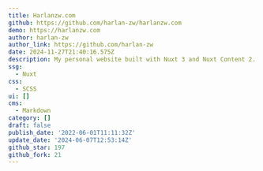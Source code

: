 ```yaml
---
title: Harlanzw.com
github: https://github.com/harlan-zw/harlanzw.com
demo: https://harlanzw.com
author: harlan-zw
author_link: https://github.com/harlan-zw
date: 2024-11-27T21:40:16.575Z
description: My personal website built with Nuxt 3 and Nuxt Content 2.
ssg:
  - Nuxt
css:
  - SCSS
ui: []
cms:
  - Markdown
category: []
draft: false
publish_date: '2022-06-01T11:11:32Z'
update_date: '2024-06-07T12:53:14Z'
github_star: 197
github_fork: 21
---
```

